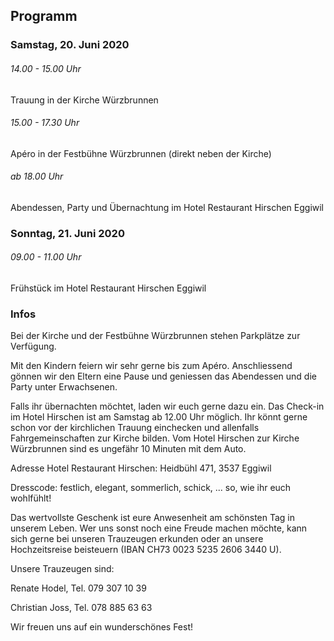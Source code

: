 ## Programm

### Samstag, 20. Juni 2020

###### 14.00 - 15.00 Uhr

Trauung in der Kirche Würzbrunnen

###### 15.00 - 17.30 Uhr

Apéro in der Festbühne Würzbrunnen (direkt neben der Kirche)

###### ab 18.00 Uhr

Abendessen, Party und Übernachtung im Hotel Restaurant Hirschen Eggiwil

### Sonntag, 21. Juni 2020

###### 09.00 - 11.00 Uhr

Frühstück im Hotel Restaurant Hirschen Eggiwil

### Infos

Bei der Kirche und der Festbühne Würzbrunnen stehen Parkplätze zur Verfügung.

Mit den Kindern feiern wir sehr gerne bis zum Apéro. Anschliessend gönnen wir den Eltern eine Pause und geniessen das Abendessen und die Party unter Erwachsenen.

Falls ihr übernachten möchtet, laden wir euch gerne dazu ein. Das Check-in im Hotel Hirschen ist am Samstag ab 12.00 Uhr möglich. Ihr könnt gerne schon vor der kirchlichen Trauung einchecken und allenfalls Fahrgemeinschaften zur Kirche bilden. Vom Hotel Hirschen zur Kirche Würzbrunnen sind es ungefähr 10 Minuten mit dem Auto.

Adresse Hotel Restaurant Hirschen: Heidbühl 471, 3537 Eggiwil

Dresscode: festlich, elegant, sommerlich, schick, ... so, wie ihr euch wohlfühlt!

Das wertvollste Geschenk ist eure Anwesenheit am schönsten Tag in unserem Leben. Wer uns sonst noch eine Freude machen möchte, kann sich gerne bei unseren Trauzeugen erkunden oder an unsere Hochzeitsreise beisteuern (IBAN CH73 0023 5235 2606 3440 U).

Unsere Trauzeugen sind:

Renate Hodel, Tel. 079 307 10 39

Christian Joss, Tel. 078 885 63 63

Wir freuen uns auf ein wunderschönes Fest!
